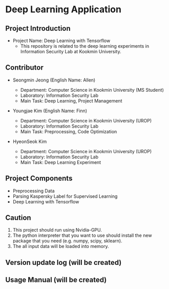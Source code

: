 # Deep Learning Application

## Project Introduction
- Project Name: Deep Learning with Tensorflow
  - This repository is related to the deep learning experiments in Information Security Lab at Kookmin University.


## Contributor
- Seongmin Jeong (English Name: Allen)
  - Department: Computer Science in Kookmin University (MS Student)
  - Laboratory: Information Security Lab
  - Main Task: Deep Learning, Project Management

- Youngjae Kim (English Name: Finn)
  - Department: Computer Science in Kookmin University (UROP)
  - Laboratory: Information Security Lab
  - Main Task: Preprocessing, Code Optimization

- HyeonSeok Kim
  - Department: Computer Science in Kookmin University (UROP)
  - Laboratory: Information Security Lab
  - Main Task: Deep Learning Experiment


## Project Components
- Preprocessing Data
- Parsing Kaspersky Label for Supervised Learning
- Deep Learning with Tensorflow


## Caution
1. This project should run using Nvidia-GPU.
2. The python interpreter that you want to use should install the new package that you need (e.g. numpy, scipy, sklearn).
3. The all input data will be loaded into memory.


## Version update log (will be created)

## Usage Manual (will be created)
